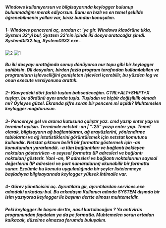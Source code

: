 ##### Windows kullanıyorsun ve bilgisayarında keylogger bulunup bulunmadığını merak ediyorsun. Bunu en hızlı ve en temel şekilde öğrenebilmenin yolları var, biraz bundan konuşalım.


##### 1- Windows pencereni aç, oradan c: 'ye gir. Windows klasörüne tıkla, System 32'yi bul, System 32'nin içinde iki dosya aratacağız şimdi. SystemDll32.log, SystemDll32.exe .


![2](https://github.com/iclalsaritas/keyloggerr/assets/97543719/5cb24924-d939-4d5a-b2c8-9b11c9280b2f)
![1](https://github.com/iclalsaritas/keyloggerr/assets/97543719/11020502-f17f-496e-b55f-0db6eaa88a9d)


##### Bu iki dosyayı arattığında sonuç dönüyorsa nur topu gibi bir keylogger sahibisin. Dll dosyaları, birden fazla program tarafından kullanılabilen ve programların işlevselliğini genişleten işlevleri içerebilir, bu yüzden log ve onun execute versiyonunu arattık. 
##### 2- Klavyedeki dört farklı tuştan bahsedeceğim. CTRL+ALT+SHIFT+X tuşları. bu dördünü aynı anda tuşla. Tuşladın ve hiçbir değişiklik olmadı mı? Öyleyse güzel. Ekranda şifre soran bir pencere mi açıldı? Muhtemelen keylogger mağdurusun.
##### 3- Pencereye gel ve arama kutusuna çalıştır yaz. cmd yazıp enter yap ve terminal açılsın. Terminale netstat -an | ":25" yazıp enter yap. Temel olarak, bilgisayarın ağ bağlantılarını, ağ arayüzlerini, yönlendirme tablolarını ve ağ istatistiklerini görüntülemek için netstat komutunu kullandık. Netstat çıktısını belirli bir formatta göstermek için -an komutundan yararlandık. -a tüm bağlantıları ve bağlantı bekleyen noktaları gösterirken -n sayısal formatta (IP adresleri ve bağlantı noktaları) gösterir. Yani -an, IP adresleri ve bağlantı noktalarının sayısal değerlerini (IP adresleri ve port numaralarını) okunabilir bir formatta sunar. Ezcümle bu komutu uyguladığında bir şeyler listelenmeye başladıysa bilgisayarında keylogger yüksek ihtimalle var.
##### 4- Görev yöneticisini aç. Ayrıntılara gir, ayrıntılardan services.exe adındaki arkadaşı bul. Bu arkadaşın Kullanıcı adında SYSTEM dışında bir isim yazıyorsa keylogger ile başının dertte olması muhtemeldir.

##### Peki keylogger ile başım dertte, nasıl kurtulacağım ? Ya antivirüs programından faydalan ya da pc formatla. Muhtemelen sorun ortadan kalkacak, düzelme olmazsa forumda buluşalım. 

